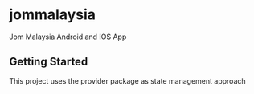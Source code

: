 # jommalaysia

Jom Malaysia Android and IOS App

## Getting Started

This project uses the provider package as state management approach
